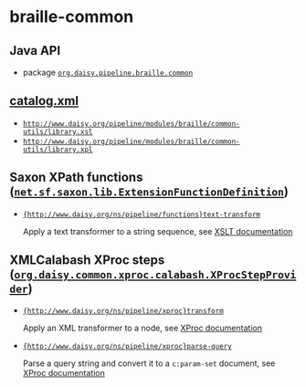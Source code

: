 # braille-common

## Java API

- package [`org.daisy.pipeline.braille.common`](java/org/daisy/pipeline/braille/common/)

## [catalog.xml](resources/META-INF/catalog.xml)

- [`http://www.daisy.org/pipeline/modules/braille/common-utils/library.xsl`](resources/xml/library.xsl)
- [`http://www.daisy.org/pipeline/modules/braille/common-utils/library.xpl`](resources/xml/library.xpl)

## Saxon XPath functions ([`net.sf.saxon.lib.ExtensionFunctionDefinition`](https://www.saxonica.com/html/documentation9.8/javadoc/net/sf/saxon/lib/ExtensionFunctionDefinition.html))

- [`{http://www.daisy.org/ns/pipeline/functions}text-transform`](java/org/daisy/pipeline/braille/common/saxon/impl/TextTransformDefinition.java)

  Apply a text transformer to a string sequence, see [XSLT documentation](resources/xml/library.xsl)

## XMLCalabash XProc steps ([`org.daisy.common.xproc.calabash.XProcStepProvider`](http://daisy.github.io/pipeline/api/org/daisy/common/xproc/calabash/XProcStepProvider.html))

- [`{http://www.daisy.org/ns/pipeline/xproc}transform`](java/org/daisy/pipeline/braille/common/calabash/impl/PxTransformStep.java)

  Apply an XML transformer to a node, see [XProc documentation](resources/xml/library.xpl)

- [`{http://www.daisy.org/ns/pipeline/xproc}parse-query`](java/org/daisy/pipeline/braille/common/calabash/impl/PxParseQueryStep.java)

  Parse a query string and convert it to a `c:param-set` document, see [XProc documentation](resources/xml/library.xpl)


<link rev="dp2:doc" href="./"/>
<link rev="dp2:doc" href="java/org/daisy/pipeline/braille/common/saxon/impl/TextTransformDefinition.java"/>
<link rev="dp2:doc" href="java/org/daisy/pipeline/braille/common/calabash/impl/PxTransformStep.java"/>
<link rev="dp2:doc" href="java/org/daisy/pipeline/braille/common/calabash/impl/PxParseQueryStep.java"/>
<link rel="rdf:type" href="http://www.daisy.org/ns/pipeline/apidoc"/>
